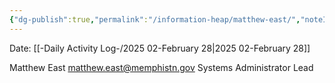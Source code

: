 ```yaml
---
{"dg-publish":true,"permalink":"/information-heap/matthew-east/","noteIcon":"","created":"2025-02-28T15:50:52.466-06:00"}
---
```


Date: [[-Daily Activity Log-/2025 02-February 28\|2025 02-February 28]]

Matthew East <matthew.east@memphistn.gov>
Systems Administrator Lead